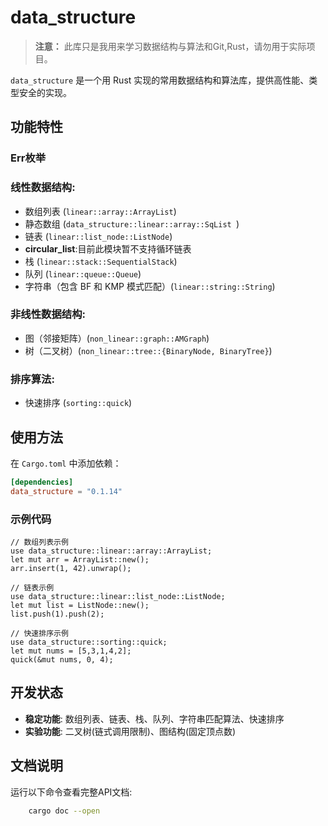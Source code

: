 # data_structure

>**注意：**
> 此库只是我用来学习数据结构与算法和Git,Rust，请勿用于实际项目。

`data_structure` 是一个用 Rust 实现的常用数据结构和算法库，提供高性能、类型安全的实现。

## 功能特性

### Err枚举

### 线性数据结构:
- 数组列表 (`linear::array::ArrayList`)
- 静态数组 (`data_structure::linear::array::SqList `)
- 链表 (`linear::list_node::ListNode`)
- **circular_list**:目前此模块暂不支持循环链表
- 栈 (`linear::stack::SequentialStack`)
- 队列 (`linear::queue::Queue`)
- 字符串（包含 BF 和 KMP 模式匹配）(`linear::string::String`)

### 非线性数据结构:
- 图（邻接矩阵）(`non_linear::graph::AMGraph`)
- 树（二叉树）(`non_linear::tree::{BinaryNode, BinaryTree}`)

### 排序算法:
- 快速排序 (`sorting::quick`)

## 使用方法

在 `Cargo.toml` 中添加依赖：
```toml
[dependencies]
data_structure = "0.1.14"
```

### 示例代码
```
// 数组列表示例
use data_structure::linear::array::ArrayList;
let mut arr = ArrayList::new();
arr.insert(1, 42).unwrap();

// 链表示例
use data_structure::linear::list_node::ListNode;
let mut list = ListNode::new();
list.push(1).push(2);

// 快速排序示例
use data_structure::sorting::quick;
let mut nums = [5,3,1,4,2];
quick(&mut nums, 0, 4);
```

## 开发状态
- **稳定功能**: 数组列表、链表、栈、队列、字符串匹配算法、快速排序
- **实验功能**: 二叉树(链式调用限制)、图结构(固定顶点数)

## 文档说明
运行以下命令查看完整API文档:
```bash
    cargo doc --open
```